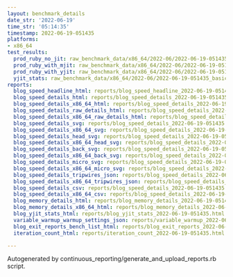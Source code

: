 ```yaml
---
layout: benchmark_details
date_str: '2022-06-19'
time_str: '05:14:35'
timestamp: 2022-06-19-051435
platforms:
- x86_64
test_results:
  prod_ruby_no_jit: raw_benchmark_data/x86_64/2022-06/2022-06-19-051435_basic_benchmark_prod_ruby_no_jit.json
  prod_ruby_with_mjit: raw_benchmark_data/x86_64/2022-06/2022-06-19-051435_basic_benchmark_prod_ruby_with_mjit.json
  prod_ruby_with_yjit: raw_benchmark_data/x86_64/2022-06/2022-06-19-051435_basic_benchmark_prod_ruby_with_yjit.json
  yjit_stats: raw_benchmark_data/x86_64/2022-06/2022-06-19-051435_basic_benchmark_yjit_stats.json
reports:
  blog_speed_headline_html: reports/blog_speed_headline_2022-06-19-051435.html
  blog_speed_details_html: reports/blog_speed_details_2022-06-19-051435.html
  blog_speed_details_x86_64_html: reports/blog_speed_details_2022-06-19-051435.x86_64.html
  blog_speed_details_raw_details_html: reports/blog_speed_details_2022-06-19-051435.raw_details.html
  blog_speed_details_x86_64_raw_details_html: reports/blog_speed_details_2022-06-19-051435.x86_64.raw_details.html
  blog_speed_details_svg: reports/blog_speed_details_2022-06-19-051435.svg
  blog_speed_details_x86_64_svg: reports/blog_speed_details_2022-06-19-051435.x86_64.svg
  blog_speed_details_head_svg: reports/blog_speed_details_2022-06-19-051435.head.svg
  blog_speed_details_x86_64_head_svg: reports/blog_speed_details_2022-06-19-051435.x86_64.head.svg
  blog_speed_details_back_svg: reports/blog_speed_details_2022-06-19-051435.back.svg
  blog_speed_details_x86_64_back_svg: reports/blog_speed_details_2022-06-19-051435.x86_64.back.svg
  blog_speed_details_micro_svg: reports/blog_speed_details_2022-06-19-051435.micro.svg
  blog_speed_details_x86_64_micro_svg: reports/blog_speed_details_2022-06-19-051435.x86_64.micro.svg
  blog_speed_details_tripwires_json: reports/blog_speed_details_2022-06-19-051435.tripwires.json
  blog_speed_details_x86_64_tripwires_json: reports/blog_speed_details_2022-06-19-051435.x86_64.tripwires.json
  blog_speed_details_csv: reports/blog_speed_details_2022-06-19-051435.csv
  blog_speed_details_x86_64_csv: reports/blog_speed_details_2022-06-19-051435.x86_64.csv
  blog_memory_details_html: reports/blog_memory_details_2022-06-19-051435.html
  blog_memory_details_x86_64_html: reports/blog_memory_details_2022-06-19-051435.x86_64.html
  blog_yjit_stats_html: reports/blog_yjit_stats_2022-06-19-051435.html
  variable_warmup_warmup_settings_json: reports/variable_warmup_2022-06-19-051435.warmup_settings.json
  blog_exit_reports_bench_list_html: reports/blog_exit_reports_2022-06-19-051435.bench_list.html
  iteration_count_html: reports/iteration_count_2022-06-19-051435.html

---
```

Autogenerated by continuous_reporting/generate_and_upload_reports.rb script.
